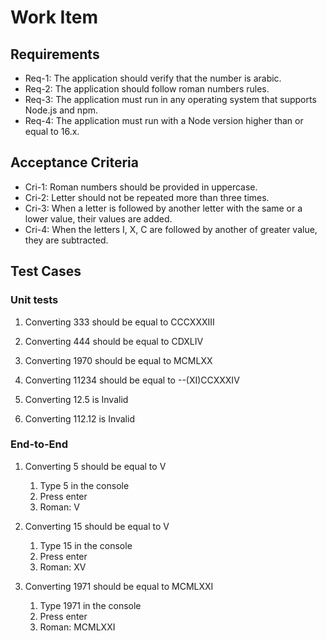 # Work Item

## Requirements

- Req-1: The application should verify that the number is arabic.
- Req-2: The application should follow roman numbers rules.
- Req-3: The application must run in any operating system that supports Node.js and npm.
- Req-4: The application must run with a Node version higher than or equal to 16.x.

## Acceptance Criteria

- Cri-1: Roman numbers should be provided in uppercase.
- Cri-2: Letter should not be repeated more than three times.
- Cri-3: When a letter is followed by another letter with the same or a lower value, their values are added.
- Cri-4: When the letters I, X, C are followed by another of greater value, they are subtracted.

## Test Cases

### Unit tests

1. Converting 333 should be equal to CCCXXXIII

1. Converting 444 should be equal to CDXLIV

1. Converting 1970 should be equal to MCMLXX

1. Converting 11234 should be equal to --(XI)CCXXXIV

1. Converting 12.5 is Invalid

1. Converting 112.12 is Invalid

### End-to-End

1. Converting 5 should be equal to V

   1. Type 5 in the console
   1. Press enter
   1. Roman: V

1. Converting 15 should be equal to V

   1. Type 15 in the console
   1. Press enter
   1. Roman: XV

1. Converting 1971 should be equal to MCMLXXI

   1. Type 1971 in the console
   1. Press enter
   1. Roman: MCMLXXI
